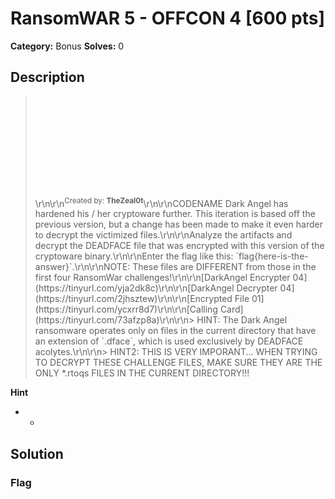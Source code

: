 # RansomWAR 5 - OFFCON 4 [600 pts]

**Category:** Bonus
**Solves:** 0

## Description
><iframe src="" style="background-image: url(\https://cyberhacktics.sfo2.digitaloceanspaces.com/DEADFACECTF2022/Challenges/Images/ransomwar-05.png\);background-size:contain;background-position:center center;background-origin:content-box;background-repeat:no-repeat;background-color:rgb(40, 40, 40);min-height:160px;height:160px;width:100%;padding:0px;border:none" title="Iframe Example"></iframe>\r\n\r\n<sup>Created by: <b>TheZeal0t</b></sup>\r\n\r\nCODENAME Dark Angel has hardened his / her cryptoware further. This iteration is based off the previous version, but a change has been made to make it even harder to decrypt the victimized files.\r\n\r\nAnalyze the artifacts and decrypt the DEADFACE file that was encrypted with this version of the cryptoware binary.\r\n\r\nEnter the flag like this: `flag{here-is-the-answer}`.\r\n\r\nNOTE: These files are DIFFERENT from those in the first four RansomWar challenges!\r\n\r\n[DarkAngel Encrypter 04](https://tinyurl.com/yja2dk8c)\r\n\r\n[DarkAngel Decrypter 04](https://tinyurl.com/2jhsztew)\r\n\r\n[Encrypted File 01](https://tinyurl.com/ycxrr8d7)\r\n\r\n[Calling Card](https://tinyurl.com/73afzp8a)\r\n\r\n> HINT: The Dark Angel ransomware operates only on files in the current directory that have an extension of `.dface`, which is used exclusively by DEADFACE acolytes.\r\n\r\n> HINT2: THIS IS VERY IMPORANT... WHEN TRYING TO DECRYPT THESE CHALLENGE FILES, MAKE SURE THEY ARE THE ONLY *.rtoqs FILES IN THE CURRENT DIRECTORY!!!

**Hint**
* -

## Solution

### Flag

